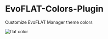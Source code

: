 # EvoFLAT-Colors-Plugin
Customize EvoFLAT Manager theme colors

![flat color](https://user-images.githubusercontent.com/7342798/32623512-b61a8092-c586-11e7-9be9-9f50116ee4d8.png)
